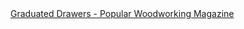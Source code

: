 <a href=" https://t.umblr.com/redirect?z=http%3A%2F%2Fwww.popularwoodworking.com%2Ftechniques%2Fgraduated_drawers_woodworking_design&amp;t=ZWMzNmM0NjJhNmFhMTdkYTY1ODMzNGY1MTkwN2U4OWMxMGI2OWMwYSxMbGRSQTZsMA%3D%3D&amp;b=t%3AqHVAHG4mRdaot7uHHBcIRA&amp;p=https%3A%2F%2Fweekendjoiner.com%2Fpost%2F93158356346%2Fgraduated-drawers-popular-woodworking-magazine&amp;m=0">
                        Graduated Drawers - Popular Woodworking Magazine                    </a>
